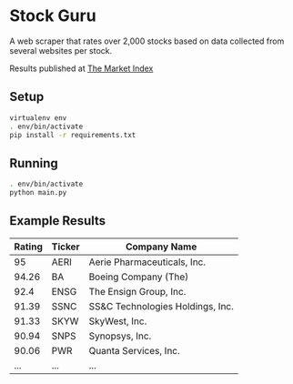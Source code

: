 # Stock Guru
A web scraper that rates over 2,000 stocks based on data collected from several websites per stock.

Results published at [The Market Index](http://marketindex.weebly.com/)

## Setup
```bash
virtualenv env
. env/bin/activate
pip install -r requirements.txt
```

## Running
```bash
. env/bin/activate
python main.py
```

## Example Results
| Rating  | Ticker |Company Name                |
| --------| ------ |--------------------------- |
| 95      | AERI   | Aerie Pharmaceuticals, Inc.|
| 94.26   | BA     | Boeing Company (The)       |
|92.4	    |ENSG	   | The Ensign Group, Inc.     |
|91.39	  |SSNC	   | SS&C Technologies Holdings, Inc. |
|91.33	  |SKYW	   | SkyWest, Inc.              |
|90.94	  |SNPS	   | Synopsys, Inc.             |
|90.06	  |PWR	   | Quanta Services, Inc.      |
|...	    |...	   | ...                        |
